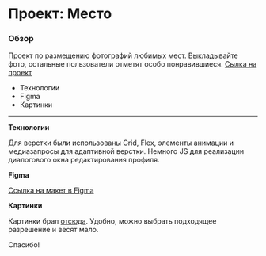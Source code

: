# Проект: Место

### Обзор

Проект по размещению фотографий любимых мест.
Выкладывайте фото, остальные пользователи отметят особо понравившиеся.
[Сылка на проект](https://maxiair1.github.io/mesto/)

* Технологии
* Figma
* Картинки
***
**Технологии**

Для верстки были использованы Grid, Flex, элементы анимации и медиазапросы для адаптивной верстки. Немного JS для реализации диалогового окна редактирования профиля.

**Figma**

[Ссылка на макет в Figma](https://www.figma.com/file/2cn9N9jSkmxD84oJik7xL7/JavaScript.-Sprint-4?node-id=0%3A1)

**Картинки**

Картинки брал  [отсюда](https://pixabay.com/ru/).
Удобно, можно выбрать подходящее разрешение и весят мало.

Спасибо!
